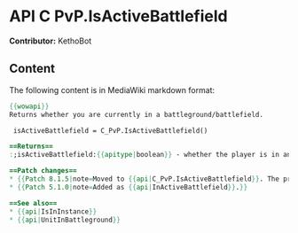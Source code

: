 # API C PvP.IsActiveBattlefield

**Contributor:** KethoBot

## Content

The following content is in MediaWiki markdown format:

```mediawiki
{{wowapi}}
Returns whether you are currently in a battleground/battlefield.

 isActiveBattlefield = C_PvP.IsActiveBattlefield()

==Returns==
:;isActiveBattlefield:{{apitype|boolean}} - whether the player is in an active battlefield.

==Patch changes==
* {{Patch 8.1.5|note=Moved to {{api|C_PvP.IsActiveBattlefield}}. The previous alias is deprecated. [https://www.townlong-yak.com/framexml/8.1.5/Blizzard_Deprecated/Deprecated_8_1_5.lua#23]}}
* {{Patch 5.1.0|note=Added as {{api|InActiveBattlefield}}.}}

==See also==
* {{api|IsInInstance}}
* {{api|UnitInBattleground}}
```